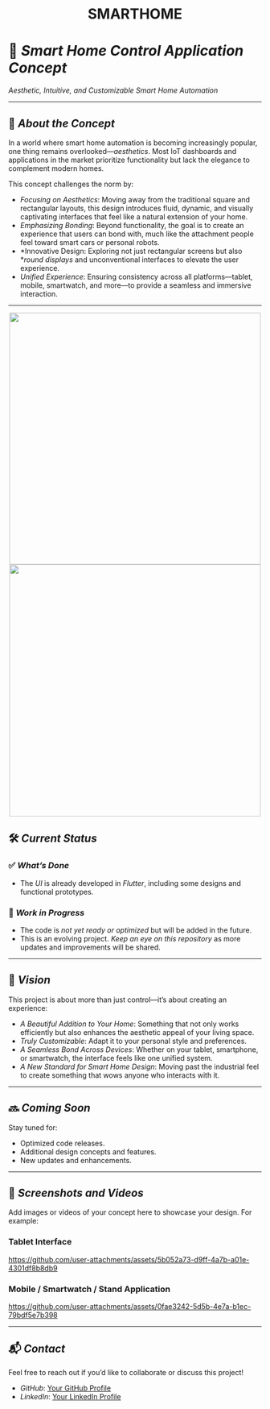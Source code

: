 
<h1><p align="center">
SMARTHOME
</p></h1>

# 🎨 *Smart Home Control Application Concept*  
*Aesthetic, Intuitive, and Customizable Smart Home Automation*

---

## 🚀 *About the Concept*  
In a world where smart home automation is becoming increasingly popular, one thing remains overlooked—*aesthetics*. Most IoT dashboards and applications in the market prioritize functionality but lack the elegance to complement modern homes.  

This concept challenges the norm by:  
- *Focusing on Aesthetics*: Moving away from the traditional square and rectangular layouts, this design introduces fluid, dynamic, and visually captivating interfaces that feel like a natural extension of your home.  
- *Emphasizing Bonding*: Beyond functionality, the goal is to create an experience that users can bond with, much like the attachment people feel toward smart cars or personal robots.  
- *Innovative Design: Exploring not just rectangular screens but also **round displays* and unconventional interfaces to elevate the user experience.  
- *Unified Experience*: Ensuring consistency across all platforms—tablet, mobile, smartwatch, and more—to provide a seamless and immersive interaction.

---

 
<p align="center"><img src="https://github.com/seifoueslati/Not-your-typical-smarthome-dashboard-smart-home-/blob/main/Files/Screenshot%20(16).png" width="500"><img src="https://github.com/seifoueslati/Not-your-typical-smarthome-dashboard-smart-home-/blob/main/Files/Screenshot%20(21).png" width="500"></p>

## 🛠️ *Current Status*  
### ✅ *What’s Done*  
- The *UI* is already developed in *Flutter*, including some designs and functional prototypes.

### 🔧 *Work in Progress*  
- The code is *not yet ready or optimized* but will be added in the future.  
- This is an evolving project. *Keep an eye on this repository* as more updates and improvements will be shared.

---

## 🌟 *Vision*  
This project is about more than just control—it’s about creating an experience:  
- *A Beautiful Addition to Your Home*: Something that not only works efficiently but also enhances the aesthetic appeal of your living space.  
- *Truly Customizable*: Adapt it to your personal style and preferences.  
- *A Seamless Bond Across Devices*: Whether on your tablet, smartphone, or smartwatch, the interface feels like one unified system.  
- *A New Standard for Smart Home Design*: Moving past the industrial feel to create something that wows anyone who interacts with it.

---

## 🔜 *Coming Soon*  
Stay tuned for:  
- Optimized code releases.  
- Additional design concepts and features.  
- New updates and enhancements.

---

## 📸 *Screenshots and Videos*  
Add images or videos of your concept here to showcase your design. For example:  

### Tablet Interface  
https://github.com/user-attachments/assets/5b052a73-d9ff-4a7b-a01e-4301df8b8db9

### Mobile / Smartwatch / Stand Application  
 
https://github.com/user-attachments/assets/0fae3242-5d5b-4e7a-b1ec-79bdf5e7b398

---

## 📬 *Contact*  
Feel free to reach out if you’d like to collaborate or discuss this project!  
- *GitHub*: [Your GitHub Profile]([link-to-your-github](https://github.com/seifoueslati))  
- *LinkedIn*: [Your LinkedIn Profile]([link-to-your-linkedin](https://www.linkedin.com/in/seif-o-212840134/))
